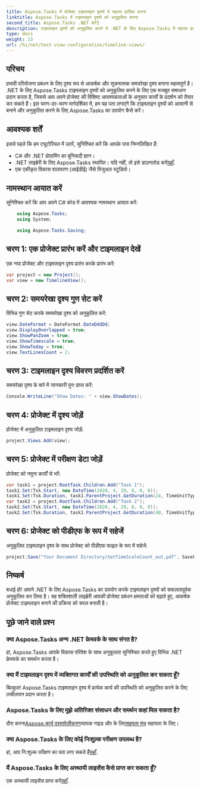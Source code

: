 ```yaml
---
title: Aspose.Tasks में प्रोजेक्ट टाइमलाइन दृश्यों में महारत हासिल करना
linktitle: Aspose.Tasks में टाइमलाइन दृश्यों को अनुकूलित करना
second_title: Aspose.Tasks .NET API
description: टाइमलाइन दृश्यों को अनुकूलित करने में .NET के लिए Aspose.Tasks में महारत हासिल करें। अपने प्रोजेक्ट की आवश्यकताओं के अनुरूप आकर्षक समयसीमा के साथ अपने प्रोजेक्ट प्रबंधन को बेहतर बनाएं।
type: docs
weight: 13
url: /hi/net/text-view-configuration/timeline-views/
---
```

## परिचय
प्रभावी परियोजना प्रबंधन के लिए दृश्य रूप से आकर्षक और सूचनात्मक समयरेखा दृश्य बनाना महत्वपूर्ण है। .NET के लिए Aspose.Tasks टाइमलाइन दृश्यों को अनुकूलित करने के लिए एक मजबूत समाधान प्रदान करता है, जिससे आप अपने प्रोजेक्ट की विशिष्ट आवश्यकताओं के अनुसार कार्यों के प्रदर्शन को तैयार कर सकते हैं। इस चरण-दर-चरण मार्गदर्शिका में, हम यह पता लगाएंगे कि टाइमलाइन दृश्यों को आसानी से बनाने और अनुकूलित करने के लिए Aspose.Tasks का उपयोग कैसे करें।
## आवश्यक शर्तें
इससे पहले कि हम ट्यूटोरियल में उतरें, सुनिश्चित करें कि आपके पास निम्नलिखित हैं:
- C# और .NET प्रोग्रामिंग का बुनियादी ज्ञान।
-  .NET लाइब्रेरी के लिए Aspose.Tasks स्थापित। यदि नहीं, तो इसे डाउनलोड करें[यहाँ](https://releases.aspose.com/tasks/net/).
- एक एकीकृत विकास वातावरण (आईडीई) जैसे विजुअल स्टूडियो।
## नामस्थान आयात करें
सुनिश्चित करें कि आप अपने C# कोड में आवश्यक नामस्थान आयात करें:
```csharp
    using Aspose.Tasks;
    using System;
    
    using Aspose.Tasks.Saving;
```
## चरण 1: एक प्रोजेक्ट प्रारंभ करें और टाइमलाइन देखें
एक नया प्रोजेक्ट और टाइमलाइन दृश्य प्रारंभ करके प्रारंभ करें:
```csharp
var project = new Project();
var view = new TimelineView();
```
## चरण 2: समयरेखा दृश्य गुण सेट करें
विभिन्न गुण सेट करके समयरेखा दृश्य को अनुकूलित करें:
```csharp
view.DateFormat = DateFormat.DateDddDd;
view.DisplayOverlapped = true;
view.ShowPanZoom = true;
view.ShowTimescale = true;
view.ShowToday = true;
view.TextLinesCount = 2;
```
## चरण 3: टाइमलाइन दृश्य विवरण प्रदर्शित करें
समयरेखा दृश्य के बारे में जानकारी पुनः प्राप्त करें:
```csharp
Console.WriteLine("Show Dates: " + view.ShowDates);
```
## चरण 4: प्रोजेक्ट में दृश्य जोड़ें
प्रोजेक्ट में अनुकूलित टाइमलाइन दृश्य जोड़ें:
```csharp
project.Views.Add(view);
```
## चरण 5: प्रोजेक्ट में परीक्षण डेटा जोड़ें
प्रोजेक्ट को नमूना कार्यों से भरें:
```csharp
var task1 = project.RootTask.Children.Add("Task 1");
task1.Set(Tsk.Start, new DateTime(2020, 4, 29, 8, 0, 0));
task1.Set(Tsk.Duration, task1.ParentProject.GetDuration(24, TimeUnitType.Hour));
var task2 = project.RootTask.Children.Add("Task 2");
task2.Set(Tsk.Start, new DateTime(2020, 4, 29, 8, 0, 0));
task2.Set(Tsk.Duration, task1.ParentProject.GetDuration(40, TimeUnitType.Hour));
```
## चरण 6: प्रोजेक्ट को पीडीएफ के रूप में सहेजें
अनुकूलित टाइमलाइन दृश्य के साथ प्रोजेक्ट को पीडीएफ फाइल के रूप में सहेजें:
```csharp
project.Save("Your Document Directory/SetTimeScaleCount_out.pdf", SaveFileFormat.Pdf);
```
## निष्कर्ष
बधाई हो! आपने .NET के लिए Aspose.Tasks का उपयोग करके टाइमलाइन दृश्यों को सफलतापूर्वक अनुकूलित कर लिया है। यह शक्तिशाली लाइब्रेरी आपकी प्रोजेक्ट प्रबंधन क्षमताओं को बढ़ाते हुए, आकर्षक प्रोजेक्ट टाइमलाइन बनाने की प्रक्रिया को सरल बनाती है।
## पूछे जाने वाले प्रश्न
### क्या Aspose.Tasks अन्य .NET फ्रेमवर्क के साथ संगत है?
हां, Aspose.Tasks आपके विकास परिवेश के साथ अनुकूलता सुनिश्चित करते हुए विभिन्न .NET फ्रेमवर्क का समर्थन करता है।
### क्या मैं टाइमलाइन दृश्य में व्यक्तिगत कार्यों की उपस्थिति को अनुकूलित कर सकता हूँ?
बिल्कुल! Aspose.Tasks टाइमलाइन दृश्य में प्रत्येक कार्य की उपस्थिति को अनुकूलित करने के लिए लचीलापन प्रदान करता है।
### Aspose.Tasks के लिए मुझे अतिरिक्त संसाधन और समर्थन कहां मिल सकता है?
 दौरा करना[Aspose.कार्य दस्तावेज़ीकरण](https://reference.aspose.com/tasks/net/)व्यापक गाइड और के लिए[सहयता मंच](https://forum.aspose.com/c/tasks/15) सहायता के लिए।
### क्या Aspose.Tasks के लिए कोई निःशुल्क परीक्षण उपलब्ध है?
 हां, आप नि:शुल्क परीक्षण का पता लगा सकते हैं[यहाँ](https://releases.aspose.com/).
### मैं Aspose.Tasks के लिए अस्थायी लाइसेंस कैसे प्राप्त कर सकता हूँ?
 एक अस्थायी लाइसेंस प्राप्त करें[यहाँ](https://purchase.aspose.com/temporary-license/).